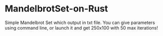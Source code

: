# MandelbrotSet-on-Rust
Simple Mandelbrot Set which output in txt file.
You can give parameters using command line, or launch it and get 250x100 with 50 max iterations!
